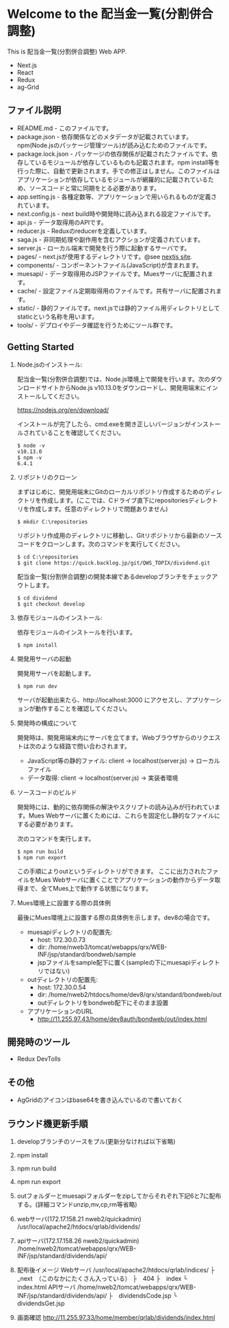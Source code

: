 Welcome to the 配当金一覧(分割併合調整)
==================================================

This is 配当金一覧(分割併合調整) Web APP.


- Next.js
- React
- Redux
- ag-Grid

ファイル説明
-----------

* README.md - このファイルです。
* package.json - 依存関係などのメタデータが記載されています。npm(Node.jsのパッケージ管理ツール)が読み込むためのファイルです。
* package.lock.json - パッケージの依存関係が記載されたファイルです。依存しているモジュールが依存しているものも記載されます。npm install等を行った際に、自動で更新されます。手での修正はしません。このファイルはアプリケーションが依存しているモジュールが網羅的に記載されているため、ソースコードと常に同期をとる必要があります。
* app.setting.js - 各種定数等、アプリケーションで用いられるものが定義されています。
* next.config.js - next build時や開発時に読み込まれる設定ファイルです。
* api.js - データ取得用のAPIです。
* reducer.js - Reduxのreducerを定義しています。
* saga.js - 非同期処理や副作用を含むアクションが定義されています。
* server.js - ローカル端末で開発を行う際に起動するサーバです。
* pages/ - next.jsが使用するディレクトリです。@see [nextjs site](https://github.com/zeit/next.js). 
* components/ - コンポーネントファイル(JavaScript)が含まれます。
* muesapi/ - データ取得用のJSPファイルです。Muesサーバに配置されます。
* cache/ - 設定ファイル定期取得用のファイルです。共有サーバに配置されます。
* static/ - 静的ファイルです。next.jsでは静的ファイル用ディレクトリとしてstaticという名称を用います。
* tools/ - デプロイやデータ確認を行うためにツール群です。



Getting Started
---------------

1. Node.jsのインストール:

    配当金一覧(分割併合調整)では、Node.js環境上で開発を行います。次のダウンロードサイトからNode.js v10.13.0をダウンロードし、開発用端末にインストールしてください。

    https://nodejs.org/en/download/

    インストールが完了したら、cmd.exeを開き正しいバージョンがインストールされていることを確認してください。

    ```
    $ node -v
    v10.13.0
    $ npm -v
    6.4.1
    ```

2. リポジトリのクローン

    まずはじめに、開発用端末にGitのローカルリポジトリ作成するためのディレクトリを作成します。(ここでは、Cドライブ直下にrepositoriesディレクトリを作成します。任意のディレクトリで問題ありません)
    ```
    $ mkdir C:\repositories
    ```
    リポジトリ作成用のディレクトリに移動し、Gitリポジトリから最新のソースコードをクローンします。次のコマンドを実行してください。

    ```
    $ cd C:\repositories
    $ git clone https://quick.backlog.jp/git/QWS_TOPIX/dividend.git
    ```

    配当金一覧(分割併合調整)の開発本線であるdevelopブランチをチェックアウトします。

    ```
    $ cd dividend
    $ git checkout develop 
    ```

3. 依存モジュールのインストール:

    依存モジュールのインストールを行います。

    ```
    $ npm install
    ```

4. 開発用サーバの起動

    開発用サーバを起動します。
    
    ```
    $ npm run dev
    ```
    
    サーバが起動出来たら、http://localhost:3000 にアクセスし、アプリケーションが動作することを確認してください。

5. 開発時の構成について

    開発時は、開発用端末内にサーバを立てます。Webブラウザからのリクエストは次のような経路で問い合わされます。
    - JavaScript等の静的ファイル: client -> localhost(server.js) -> ローカルファイル
    - データ取得: client -> localhost(server.js) -> 実装者環境


6. ソースコードのビルド

    開発時には、動的に依存関係の解決やスクリプトの読み込みが行われています。Mues Webサーバに置くためには、これらを固定化し静的なファイルにする必要があります。

    次のコマンドを実行します。
    
    ```
    $ npm run build
    $ npm run export
    ```

    この手順によりoutというディレクトリができます。
    ここに出力されたファイルをMues Webサーバに置くことでアプリケーションの動作からデータ取得まで、全てMues上で動作する状態になります。

7. Mues環境上に設置する際の具体例

    最後にMues環境上に設置する際の具体例を示します。dev8の場合です。
    - muesapiディレクトリの配置先:
        - host: 172.30.0.73
        - dir: /home/nweb3/tomcat/webapps/qrx/WEB-INF/jsp/standard/bondweb/sample
        - jspファイルをsample配下に置く(sampleの下にmuesapiディレクトリではない)
    - outディレクトリの配置先:
        - host: 172.30.0.54
        - dir: /home/nweb2/htdocs/home/dev8/qrx/standard/bondweb/out
        - outディレクトリをbondweb配下にそのまま設置
    - アプリケーションのURL
        - http://11.255.97.43/home/dev8auth/bondweb/out/index.html

開発時のツール
------------
- Redux DevTolls

その他
---------
- AgGridのアイコンはbase64を書き込んでいるので書いておく

ラウンド機更新手順
---------------

1. developブランチのソースをプル(更新分なければ以下省略)

2. npm install

3. npm run build

4. npm run export

5. outフォルダーとmuesapiフォルダーをzipしてからそれぞれ下記6と7に配布する。(詳細コマンドunzip,mv,cp,rm等省略)

6. webサーバ(172.17.158.21 nweb2/quickadmin)
/usr/local/apache2/htdocs/qrlab/dividends/

8. apiサーバ(172.17.158.26 nweb2/quickadmin)
/home/nweb2/tomcat/webapps/qrx/WEB-INF/jsp/standard/dividends/api/

9. 配布後イメージ
Webサーバ
/usr/local/apache2/htdocs/qrlab/indices/
 ├　_next　（このなかにたくさん入っている）
 ├　404
 ├　index
 └　index.html
APIサーバ
/home/nweb2/tomcat/webapps/qrx/WEB-INF/jsp/standard/dividends/api/
 ├　dividendsCode.jsp
 └　dividendsGet.jsp


10. 画面確認
http://11.255.97.33/home/member/qrlab/dividends/index.html
